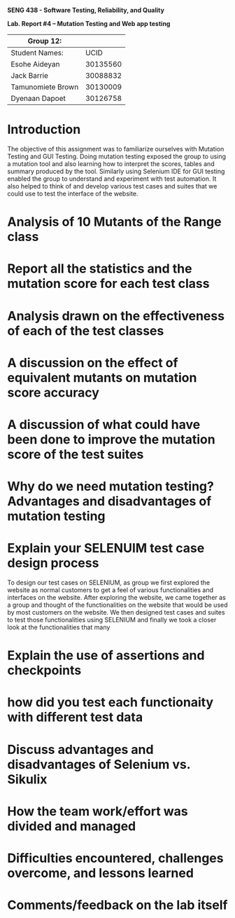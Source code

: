 **SENG 438 - Software Testing, Reliability, and Quality**

**Lab. Report \#4 – Mutation Testing and Web app testing**

| Group 12:      |     |
| -------------- | --- |
| Student Names: |  UCID     |
| Esohe Aideyan  |  30135560 |
| Jack Barrie    |  30088832 |
| Tamunomiete Brown|30130009 |
| Dyenaan Dapoet |  30126758 |

# Introduction
The objective of this assignment was to familiarize ourselves with Mutation Testing and GUI Testing. Doing mutation testing exposed the group to using a mutation tool and also learning how to interpret the scores, tables and summary produced by the tool. Similarly using Selenium IDE for GUI testing enabled the group to understand and experiment with test automation. It also helped to think of and develop various test cases and suites that we could use to test the interface of the website.

# Analysis of 10 Mutants of the Range class 

# Report all the statistics and the mutation score for each test class



# Analysis drawn on the effectiveness of each of the test classes

# A discussion on the effect of equivalent mutants on mutation score accuracy

# A discussion of what could have been done to improve the mutation score of the test suites

# Why do we need mutation testing? Advantages and disadvantages of mutation testing

# Explain your SELENUIM test case design process
To design our test cases on SELENIUM, as group we first explored the website as normal customers to get a feel of various functionalities and interfaces on the website. After exploring the website, we came together as a group and thought of the functionalities on the website that would be used by most customers on the website. We then designed test cases and  suites to test those functionalities using SELENIUM and finally we took a closer look at the functionalities that many 

# Explain the use of assertions and checkpoints

# how did you test each functionaity with different test data

# Discuss advantages and disadvantages of Selenium vs. Sikulix

# How the team work/effort was divided and managed


# Difficulties encountered, challenges overcome, and lessons learned

# Comments/feedback on the lab itself
